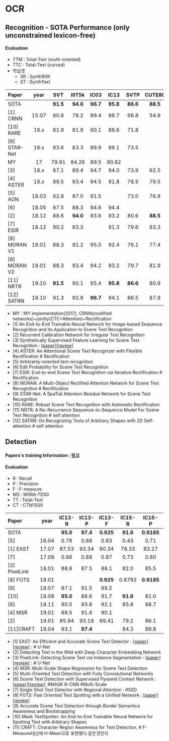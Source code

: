 # OCR
## Recognition - SOTA Performance (only unconstrained lexicon-free)
#### Evaluation 
* TTM : Total-Text (multi-oriented) 
* TTC : Total-Text (curved)
* 학습셋
  * SK : Synth90K
  * ST : SynthText
 
| Paper | year | SVT | IIIT5k | IC03 | IC13 | SVTP | CUTE80 | IC15 | TTM | TTC | 비고 | 학습셋 | 
| :--- | :---: | :---: |:---: |:---:|:---: |:---:|:---:|:---:|:---:|:---:|:--- |:--- |
| SOTA| | **91.5** | **94.0** | **96.7** | **95.8**| **86.6** | **88.5** | **79.4** | **76.3** | **66.7** |
| [1] CRNN     | 15.07 | 80.8 |  78.2 | 89.4 |  86.7 | 66.8 | 54.9 | | | | base:CRNN | SK| 
| [10] RARE    | 16.x | 81.9 | 81.9 |  90.1 | 88.6 | 71.8 |  | | | | Rectification | SK| 
| [9] STAR-Net | 16.x | 83.6 | 83.3 | 89.9 | 89.1  | 73.5  |  | | | | Rectification | SK| 
| MY | 17 | 79.91 | 84.26 | 89.5 | 90.82 | | | | | | | SK |
| [3] | 18.x | 87.1 | 89.4 | 94.7 | 94.0 | 73.9 | 62.5 | | | | GAN |  
| [4] ASTER | 18.x | 89.5 | 93.4 | 94.5 | 91.8 | 78.5 | 79.5 | 76.1 | | | Rectification |
| [5] AON | 18.03 | 82.8 | 87.0 | 91.5 |  | 73.0 | 76.8 | 68.2 | | |  |
| [6] | 18.05 | 87.5| 88.3 | 94.6 | 94.4  | | | 73.9 |
| [2] | 18.12 |  88.6 | **94.0** | 93.6 | 93.2 |  80.6 | **88.5** | 77.1 | **76.3** | **66.7** |   | SK+ST |
| [7] ESIR| 18.12| 90.2 | 93.3 | | 91.3 | 79.6 |  83.3  | 76.9 | | | Rectification | SK+ST |
| [8] MORAN V1 | 19.01|  88.3 | 91.2  | 95.0 |  92.4 | 76.1 | 77.4 | | | | Rectification | SK+ST |
| [8] MORAN V2 | 19.01|  88.3 | 93.4  | 94.2 |  93.2 | 79.7 | 81.9 | | | | Rectification | SK+ST |
| [11] NRTR | 19.10|**91.5**| 90.1 | 95.4 |  **95.8** | **86.6** | 80.9 | **79.4** | | |  |  |
| [12] SATRN | 19.10| 91.3 | 92.8 | **96.7** |  94.1 | 86.5 | 87.8 | 79.0 | | |  |  |

* MY : MY implementation(2017), CRNN(modified networks)+jointly(CTC+Attention)+Rectification
* [1] An End-to-End Trainable Neural Network for Image-based Sequence Recognition and Its Application to Scene Text Recognition
* [2] Recurrent Calibration Network for Irregular Text Recognition
* [3] Synthetically Supervised Feature Learning for Scene Text Recognition : [[paper]](http://openaccess.thecvf.com/content_ECCV_2018/html/Yang_Liu_Synthetically_Supervised_Feature_ECCV_2018_paper.html)[[review]](https://github.com/chullhwan-song/Reading-Paper/issues/60)
* [4] ASTER: An Attentional Scene Text Recognizer with Flexible Rectification # Rectification
* [5] Arbitrarily-oriented text recognition
* [6] Edit Probability for Scene Text Recognition
* [7] ESIR: End-to-end Scene Text Recognition via Iterative Rectification # Rectification
* [8] MORAN: A Multi-Object Rectified Attention Network for Scene Text Recognition # Rectification
* [9] STAR-Net: A SpaTial Attention Residue Network for Scene Text Recognition
* [10] RARE: Robust Scene Text Recognition with Automatic Rectification
* [11] NRTR: A No-Recurrence Sequence-to-Sequence Model For Scene Text Recognition # self attention
* [12] SATRN: On Recognizing Texts of Arbitrary Shapes with 2D Self-attention # self attention

## Detection
#### Papers's training Information : [링크](https://github.com/chullhwan-song/OCR/issues/1)
#### Evaluation
* R : Recall
* P : Precision
* F : F-measure
* MS : MSRA-TD50
* TT : Total-Text
* CT : CTW1500 

| Paper | year |IC13-R |IC13-P |IC13-F| IC15-R |IC15-P |IC15-F|MS-R|MS-P|MS-F|TT-R |TT-P |TT-F| CT-R |CT-P |CT-F| 
|  :---  | :---: | :---: | :---: | :---: |:---: |:---: | :---:  |:---: |:---: | :---:  | :---:  |:---: |:---: | :---: |:---: |:---:  | 
| SOTA| | **95.0** |**97.4**  |**0.925** |  **91.6**| **0.9185**| **0.8984**  | **83.0**|**88.2**| **81.7**| **82.8** | **87.6** | **82.9** | **81.1** |  **86.0** | **80.7** |
| [5]      | 16.04 |0.78 | 0.88 | 0.83 |0.43 | 0.71 |  0.54 |0.67 | 0.83|  0.74 | 
| [1] EAST | 17.07 |87.53 |93.34  | 90.34 | 78.33 | 83.27 |  80.78 | 67.43 |87.28| 76.08 | 36.2 | 50.0|  42.0  | 49.1 | 78.7  | 60.4 |
| [7] | 17.09 |0.86  | 0.88 | 0.87  | 0.73 | 0.80 |  0.77 |
| [3] PixelLink| 18.01 |88.6 | 87.5 |  88.1 | 82.0 | 85.5| 83.7 | **83.0** | 73.2    | 77.8 | 54.41 | 59.89 |  57.02 |
| [8] FOTS | 18.01 |      |      | **0.925** | 0.8792| **0.9185**| **0.8984** |
| [9]      | 18.07 | 87.1 |91.5 |89.2| | | |77.4 |  83.0 | 80.1 | 
| [10]     | 18.08 | **95.0**|88.6 | 91.7 |**91.6** | 81.0|86.0 | | | | 69.0 | 55.0 | 61.3 |
| [6]      |18.11  |90.5 |93.8  |92.1 |  85.8  | 88.7 | 87.2 | | | | **82.8** | 83.0 |  **82.9** | 
| [4] MSR  | 19.01 |88.5 | 91.8 | 90.1 | | | | 76.7 | 87.4 | **81.7** |73.0 | 85.2 | 78.6 |  77.8 |  83.8 | **80.7** |
| [2]      | 19.01 |85.94| 93.18| 89.41 | 79.2 | 86.1 | 82.5 |75.26  | 85.88 | 80.21 | 
| [11]CRAFT| 19.04 | 93.1 |  **97.4** |  | 84.3 | 89.8 | | 78.2 | **88.2** | | 79.9 | **87.6** | | **81.1** | **86.0** |  | 
 

* [1] EAST: An Efficient and Accurate Scene Text Detector : [[paper]](https://arxiv.org/abs/1704.03155)[[review]](https://github.com/chullhwan-song/Reading-Paper/issues/73) :  # U-Net
* [2] Detecting Text in the Wild with Deep Character Embedding Network
* [3] PixelLink: Detecting Scene Text via Instance Segmentation : [[paper]](https://arxiv.org/abs/1801.01315)[[review]](https://github.com/chullhwan-song/Reading-Paper/issues/71) : # U-Net
* [4] MSR: Multi-Scale Shape Regression for Scene Text Detection
* [5] Multi-Oriented Text Detection with Fully Convolutional Networks
* [6] Scene Text Detection with Supervised Pyramid Context Network : [[paper]](https://arxiv.org/abs/1811.08605)[[review]](https://github.com/chullhwan-song/Reading-Paper/issues/75): #MASK R-CNN #Multi-Scale
* [7] Single Shot Text Detector with Regional Attention : #SSD
* [8] FOTS: Fast Oriented Text Spotting with a Unified Network : [[paper]](https://arxiv.org/abs/1801.01671)[[review]](https://github.com/chullhwan-song/Reading-Paper/issues/107) 
* [9] Accurate Scene Text Detection through Border Semantics Awareness and Bootstrapping
* [10] Mask TextSpotter: An End-to-End Trainable Neural Network for Spotting Text with Arbitrary Shapes
* [11] CRAFT: Character Region Awareness for Text Detection, # F-Measure대신에 H-Mean으로 표현했다.같은것인지 




